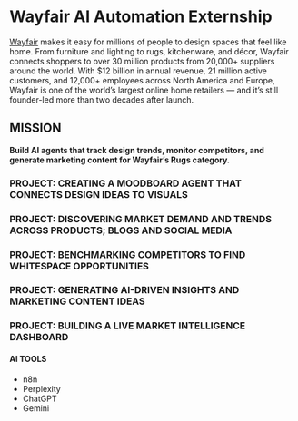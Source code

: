 # Wayfair AI Automation Externship

[Wayfair](https://www.wayfair.com/?utm_source=chatgpt.com) makes it easy for millions of people to design spaces that feel like home. From furniture and lighting to rugs, kitchenware, and décor, Wayfair connects shoppers to over 30 million products from 20,000+ suppliers around the world.
With $12 billion in annual revenue, 21 million active customers, and 12,000+ employees across North America and Europe, Wayfair is one of the world’s largest online home retailers — and it’s still founder-led more than two decades after launch.

## MISSION

**Build AI agents that track design trends, monitor competitors, and generate marketing content for Wayfair’s Rugs category.**

### PROJECT: CREATING A MOODBOARD AGENT THAT CONNECTS DESIGN IDEAS TO VISUALS

### PROJECT: DISCOVERING MARKET DEMAND AND TRENDS ACROSS PRODUCTS; BLOGS AND SOCIAL MEDIA

### PROJECT: BENCHMARKING COMPETITORS TO FIND WHITESPACE OPPORTUNITIES

### PROJECT: GENERATING AI-DRIVEN INSIGHTS AND MARKETING CONTENT IDEAS

### PROJECT: BUILDING A LIVE MARKET INTELLIGENCE DASHBOARD

#### AI TOOLS

- n8n
- Perplexity
- ChatGPT
- Gemini
